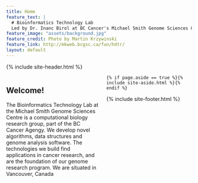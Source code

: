 ```yaml
---
title: Home
feature_text: |
  # Bioinformatics Technology Lab   
  Led by Dr. Inanc Birol at BC Cancer's Michael Smith Genome Sciences Center 
feature_image: "assets/background.jpg"
feature_credit: Photo by Martin Krzywinski
feature_link: http://mkweb.bcgsc.ca/fun/hdtr/
layout: default
---
```


{% include site-header.html %}

<main class="main  container">
<article class="article  article--page  content  typeset">
<div style="width:50%;height:100%;float:left;padding-right:20px;">
<h2>Welcome!</h2>
<p>The Bioinformatics Technology Lab at the Michael Smith Genome Sciences Centre is a computational biology research group, part of the BC Cancer Agengy. We develop novel algorithms, data structures and genome analysis software. The technologies we build find applications in cancer research, and are the foundation of our genome research program. We are situated in Vancouver, Canada</p>
</div>

<div style="width:50%;height:100%;float:left;padding:0px;">
<h2><a href="news.html">News</a></h2>
<iframe src="news-content.html"></iframe>
</div>
</article>

	{% if page.aside == true %}{% include site-aside.html %}{% endif %}

</main>

{% include site-footer.html %}
